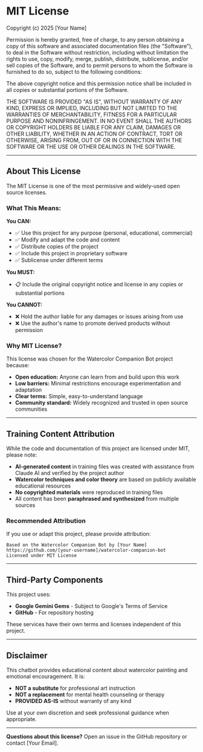 # MIT License

Copyright (c) 2025 [Your Name]

Permission is hereby granted, free of charge, to any person obtaining a copy
of this software and associated documentation files (the "Software"), to deal
in the Software without restriction, including without limitation the rights
to use, copy, modify, merge, publish, distribute, sublicense, and/or sell
copies of the Software, and to permit persons to whom the Software is
furnished to do so, subject to the following conditions:

The above copyright notice and this permission notice shall be included in all
copies or substantial portions of the Software.

THE SOFTWARE IS PROVIDED "AS IS", WITHOUT WARRANTY OF ANY KIND, EXPRESS OR
IMPLIED, INCLUDING BUT NOT LIMITED TO THE WARRANTIES OF MERCHANTABILITY,
FITNESS FOR A PARTICULAR PURPOSE AND NONINFRINGEMENT. IN NO EVENT SHALL THE
AUTHORS OR COPYRIGHT HOLDERS BE LIABLE FOR ANY CLAIM, DAMAGES OR OTHER
LIABILITY, WHETHER IN AN ACTION OF CONTRACT, TORT OR OTHERWISE, ARISING FROM,
OUT OF OR IN CONNECTION WITH THE SOFTWARE OR THE USE OR OTHER DEALINGS IN THE
SOFTWARE.

---

## About This License

The MIT License is one of the most permissive and widely-used open source licenses. 

### What This Means:

**You CAN:**
- ✅ Use this project for any purpose (personal, educational, commercial)
- ✅ Modify and adapt the code and content
- ✅ Distribute copies of the project
- ✅ Include this project in proprietary software
- ✅ Sublicense under different terms

**You MUST:**
- 📋 Include the original copyright notice and license in any copies or substantial portions

**You CANNOT:**
- ❌ Hold the author liable for any damages or issues arising from use
- ❌ Use the author's name to promote derived products without permission

### Why MIT License?

This license was chosen for the Watercolor Companion Bot project because:
- **Open education:** Anyone can learn from and build upon this work
- **Low barriers:** Minimal restrictions encourage experimentation and adaptation
- **Clear terms:** Simple, easy-to-understand language
- **Community standard:** Widely recognized and trusted in open source communities

---

## Training Content Attribution

While the code and documentation of this project are licensed under MIT, please note:

- **AI-generated content** in training files was created with assistance from Claude AI and verified by the project author
- **Watercolor techniques and color theory** are based on publicly available educational resources
- **No copyrighted materials** were reproduced in training files
- All content has been **paraphrased and synthesized** from multiple sources

### Recommended Attribution

If you use or adapt this project, please provide attribution:

```
Based on the Watercolor Companion Bot by [Your Name]
https://github.com/[your-username]/watercolor-companion-bot
Licensed under MIT License
```

---

## Third-Party Components

This project uses:
- **Google Gemini Gems** - Subject to Google's Terms of Service
- **GitHub** - For repository hosting

These services have their own terms and licenses independent of this project.

---

## Disclaimer

This chatbot provides educational content about watercolor painting and emotional encouragement. It is:
- **NOT a substitute** for professional art instruction
- **NOT a replacement** for mental health counseling or therapy
- **PROVIDED AS-IS** without warranty of any kind

Use at your own discretion and seek professional guidance when appropriate.

---

**Questions about this license?** Open an issue in the GitHub repository or contact [Your Email].